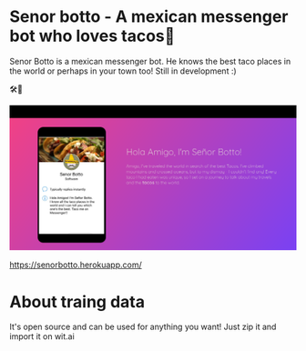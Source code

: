 # Senor botto - A mexican messenger bot who loves tacos:taco:

Senor Botto is a mexican messenger bot. He knows the best taco places in the world or perhaps in your town too!
Still in development :)

:hammer_and_wrench::robot:

![Alt Text](https://github.com/HarowitzBlack/senor-botto/blob/master/screens/screen.png)


https://senorbotto.herokuapp.com/

# About traing data

It's open source and can be used for anything you want! Just zip it and import it on wit.ai 

